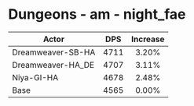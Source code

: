 # Dungeons - am - night_fae
| Actor | DPS | Increase |
|---|:---:|:---:|
|Dreamweaver-SB-HA|4711|3.20%|
|Dreamweaver-HA_DE|4707|3.11%|
|Niya-GI-HA|4678|2.48%|
|Base|4565|0.00%|
